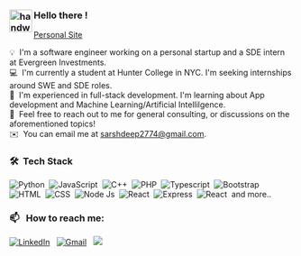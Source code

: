 
### <img alt="handwavegif" src="https://user-images.githubusercontent.com/39513876/112366216-8cfe7400-8cfe-11eb-8116-7d3dbae20e97.gif" width='40' align="left"/> Hello there ! 

<a href="https://arshdeeps.com/" target="_blank">Personal Site</a> 


💡 &nbsp;I'm a software engineer working on a personal startup and a SDE intern at Evergreen Investments.\
💻 &nbsp;I'm currently a student at Hunter College in NYC. I'm seeking internships around SWE and SDE roles.\
🌱 &nbsp;I'm experienced in full-stack development. I'm learning about App development and Machine Learning/Artificial Intellilgence.\
💬 &nbsp;Feel free to reach out to me for general consulting, or discussions on the aforementioned topics!\
✉️ &nbsp;You can email me at sarshdeep2774@gmail.com.

### 🛠 &nbsp;Tech Stack

![Python](https://img.shields.io/badge/Python-14354C?style=for-the-badge&logo=python&logoColor=white)&nbsp;
![JavaScript](https://img.shields.io/badge/JavaScript-F7DF1E?style=for-the-badge&logo=javascript&logoColor=black)&nbsp;
![C++](https://img.shields.io/badge/C%2B%2B-00599C?style=for-the-badge&logo=c%2B%2B&logoColor=white)&nbsp;
![PHP](https://img.shields.io/badge/PHP-777BB4?style=for-the-badge&logo=php&logoColor=white)&nbsp;
![Typescript](https://img.shields.io/badge/TypeScript-007ACC?style=for-the-badge&logo=typescript&logoColor=white)&nbsp;
![Bootstrap](https://img.shields.io/badge/Bootstrap-563D7C?style=for-the-badge&logo=bootstrap&logoColor=white)\
![HTML](https://img.shields.io/badge/HTML5-E34F26?style=for-the-badge&logo=html5&logoColor=white)&nbsp;
![CSS](https://img.shields.io/badge/CSS3-1572B6?style=for-the-badge&logo=css3&logoColor=white)&nbsp;
![Node Js](https://img.shields.io/badge/Node.js-43853D?style=for-the-badge&logo=node.js&logoColor=white)&nbsp;
![React](https://img.shields.io/badge/React-20232A?style=for-the-badge&logo=react&logoColor=61DAFB)&nbsp;
![Express](https://img.shields.io/badge/Express.js-404D59?style=for-the-badge)&nbsp;
![React](https://img.shields.io/badge/Tailwind_CSS-38B2AC?style=for-the-badge&logo=tailwind-css&logoColor=white)&nbsp;
and more..


### 📫 &nbsp; How to reach me:


<a href="https://www.linkedin.com/in/arshdsingh"><img alt="LinkedIn" src="https://img.shields.io/badge/LinkedIn-0077B5?style=for-the-badge&logo=linkedin&logoColor=white"/></a> &nbsp;
<a href="mailto:sarshdeep2774@gmail.com"><img alt="Gmail" src="https://img.shields.io/badge/Gmail-D14836?style=for-the-badge&logo=gmail&logoColor=white" /></a> &nbsp;
<a href="https://www.instagram.com/arshhhyyy/"><img src="https://img.shields.io/badge/Instagram-E4405F?style=for-the-badge&logo=instagram&logoColor=white"/></a> &nbsp;








